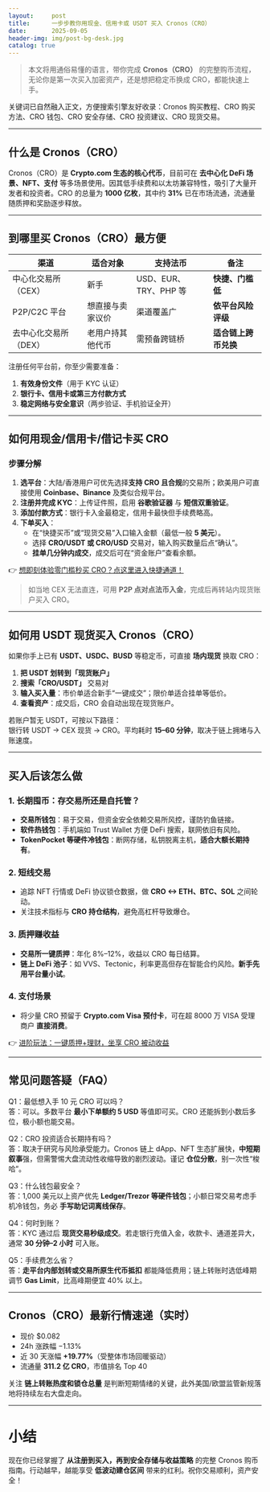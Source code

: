 ```yaml
---
layout:     post
title:      一步步教你用现金、信用卡或 USDT 买入 Cronos（CRO）
date:       2025-09-05
header-img: img/post-bg-desk.jpg
catalog: true
---
```


> 本文将用通俗易懂的语言，带你完成 **Cronos（CRO）** 的完整购币流程，无论你是第一次买入加密资产，还是想把稳定币换成 CRO，都能快速上手。  

关键词已自然融入正文，方便搜索引擎友好收录：Cronos 购买教程、CRO 购买方法、CRO 钱包、CRO 安全存储、CRO 投资建议、CRO 现货交易。

---

## 什么是 Cronos（CRO）  
Cronos（CRO）是 **Crypto.com 生态的核心代币**，目前可在 **去中心化 DeFi 场景、NFT、支付** 等多场景使用。因其低手续费和以太坊兼容特性，吸引了大量开发者和投资者。CRO 的总量为 **1000 亿枚**，其中约 **31%** 已在市场流通，流通量随质押和奖励逐步释放。

---

## 到哪里买 Cronos（CRO）最方便  

| 渠道 | 适合对象 | 支持法币 | 备注 |
|---|---|---|---|
| 中心化交易所（CEX） | 新手 | USD、EUR、TRY、PHP 等 | **快捷、门槛低** |
| P2P/C2C 平台 | 想直接与卖家议价 | 渠道覆盖广 | **依平台风险评级** |
| 去中心化交易所（DEX） | 老用户持其他代币 | 需预备跨链桥 | **适合链上跨币兑换** |

注册任何平台前，你至少需要准备：  
1. **有效身份文件**（用于 KYC 认证）  
2. **银行卡、信用卡或第三方付款方式**  
3. **稳定网络与安全意识**（两步验证、手机验证全开）

---

## 如何用现金/信用卡/借记卡买 CRO  

### 步骤分解  
1. **选平台**：大陆/香港用户可优先选择**支持 CRO 且合规**的交易所；欧美用户可直接使用 **Coinbase、Binance** 及类似合规平台。  
2. **注册并完成 KYC**：上传证件照，启用 **谷歌验证器** 与 **短信双重验证**。  
3. **添加付款方式**：银行卡入金最稳定，信用卡最快但手续费略高。  
4. **下单买入**：  
   - 在“快捷买币”或“现货交易”入口输入金额（最低一般 **5 美元**）。  
   - 选择 **CRO/USDT 或 CRO/USD** 交易对，输入购买数量后点“确认”。  
   - **挂单几分钟内成交**，成交后可在“资金账户”查看余额。  

👉 [想即刻体验零门槛秒买 CRO？点这里进入快捷通道！](https://okxdog.com/)

> 如当地 CEX 无法直连，可用 **P2P 点对点法币入金**，完成后再转站内现货账户买入 CRO。  

---

## 如何用 USDT 现货买入 Cronos（CRO）  

如果你手上已有 **USDT、USDC、BUSD** 等稳定币，可直接 **场内现货** 换取 CRO：  

1. **把 USDT 划转到「现货账户」**  
2. **搜索「CRO/USDT」** 交易对  
3. **输入买入量**：市价单适合新手“一键成交”；限价单适合挂单等低价。  
4. **查看资产**：成交后，CRO 会自动出现在现货账户。  

若账户暂无 USDT，可按以下路径：  
银行转 USDT → CEX 现货 → CRO。平均耗时 **15–60 分钟**，取决于链上拥堵与入账速度。

---

## 买入后该怎么做  

### 1. 长期囤币：存交易所还是自托管？  
- **交易所钱包**：易于交易，但资金安全依赖交易所风控，谨防钓鱼链接。  
- **软件热钱包**：手机端如 Trust Wallet 方便 DeFi 搜索，联网依旧有风险。  
- **TokenPocket 等硬件冷钱包**：断网存储，私钥脱离主机，**适合大额长期持有**。  

### 2. 短线交易  
- 追踪 NFT 行情或 DeFi 协议锁仓数据，做 **CRO <-> ETH、BTC、SOL** 之间轮动。  
- 关注技术指标与 **CRO 持仓结构**，避免高杠杆导致爆仓。  

### 3. 质押赚收益  
- **交易所一键质押**：年化 8%–12%，收益以 CRO 每日结算。  
- **链上 DeFi 池子**：如 VVS、Tectonic，利率更高但存在智能合约风险。**新手先用平台量小试**。  

### 4. 支付场景  
- 将少量 CRO 预留于 **Crypto.com Visa 预付卡**，可在超 8000 万 VISA 受理商户 **直接消费**。  

👉 [进阶玩法：一键质押+理财，坐享 CRO 被动收益](https://okxdog.com/)

---

## 常见问题答疑（FAQ）

Q1：最低想入手 10 元 CRO 可以吗？  
答：可以。多数平台 **最小下单额约 5 USD** 等值即可买。CRO 还能拆到小数后多位，极小额也能交易。

Q2：CRO 投资适合长期持有吗？  
答：取决于研究与风险承受能力。Cronos 链上 dApp、NFT 生态扩展快，**中短期叙事**强，但需警惕大盘流动性收缩导致的剧烈波动。谨记 **仓位分散**，别一次性“梭哈”。

Q3：什么钱包最安全？  
答：1,000 美元以上资产优先 **Ledger/Trezor 等硬件钱包**；小额日常交易考虑手机冷钱包，务必 **手写助记词离线保存**。

Q4：何时到账？  
答：KYC 通过后 **现货交易秒级成交**。若走银行充值入金，收款卡、通道差异大，通常 **30 分钟–2 小时** 可入账。

Q5：手续费怎么省？  
答：**走平台内部划转或交易所原生代币抵扣** 都能降低费用；链上转账时选低峰期调节 **Gas Limit**，比高峰期便宜 40% 以上。

---

## Cronos（CRO）最新行情速递（实时）  
- 现价 $0.082  
- 24h 涨跌幅 −1.13%  
- 近 30 天涨幅 **+19.77%**（受整体市场回暖驱动）  
- 流通量 **311.2 亿 CRO**，市值排名 Top 40  

关注 **链上转账热度和锁仓总量** 是判断短期情绪的关键，此外美国/欧盟监管新规落地将持续左右大盘走向。

---

# 小结  
现在你已经掌握了 **从注册到买入，再到安全存储与收益策略** 的完整 Cronos 购币指南。行动越早，越能享受 **低波动建仓区间** 带来的红利。祝你交易顺利，资产安全！